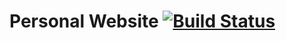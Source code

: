 # Personal Website [![Build Status](https://travis-ci.org/ShaneMckenna23/personal-website-react.svg?branch=master)](https://travis-ci.org/ShaneMckenna23/personal-website-react)
